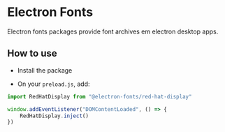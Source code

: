 # Electron Fonts

Electron fonts packages provide font archives em electron desktop apps.

## How to use

* Install the package

* On your `preload.js`, add:

```ts
import RedHatDisplay from "@electron-fonts/red-hat-display"

window.addEventListener("DOMContentLoaded", () => {
    RedHatDisplay.inject()
})
```